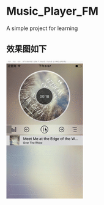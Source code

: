 # Music_Player_FM
A simple project for learning

## 效果图如下
![](https://github.com/AmoAmoAmo/Music_Player_FM/blob/master/Music_Player2.gif)
